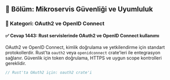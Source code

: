## 📘 Bölüm: Mikroservis Güvenliği ve Uyumluluk
### 🔹 Kategori: OAuth2 ve OpenID Connect
#### ✅ Cevap 1443: Rust servislerinde OAuth2 ve OpenID Connect kullanımı

OAuth2 ve OpenID Connect, kimlik doğrulama ve yetkilendirme için standart protokollerdir. Rust'ta `oauth2` veya `openidconnect` crate'leri ile entegrasyon sağlanır. Güvenlik için token doğrulama, HTTPS ve uygun scope kontrolleri gereklidir.

```rust
// Rust'ta OAuth2 için: oauth2 crate'i
```
